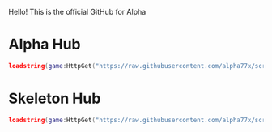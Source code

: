 Hello! This is the official GitHub for Alpha

# Alpha Hub

``` lua
loadstring(game:HttpGet("https://raw.githubusercontent.com/alpha77x/script/main/alphascript"))()
```
# Skeleton Hub

``` lua
loadstring(game:HttpGet("https://raw.githubusercontent.com/alpha77x/script/main/skeletonhub"))()
```
